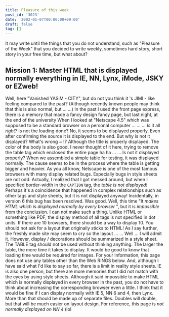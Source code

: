 ```yaml
---
title: Pleasure of this week
post_id: '3023'
date: '2002-01-07T00:00:00+09:00'
draft: false
tag: []
---
```


It may write until the things that you do not understand, such as "Pleasure of the Week" that you decided to write weekly, sometimes hard story, short story in your free time, but what about?

## Mission 1: Master HTML that is displayed normally everything in IE, NN, Lynx, iMode, JSKY or EZweb!

Well, here "Vanished YASiM - CITY", but do not you think it 's JIMI - like feeling compared to the past? (Although recently known people may think that this is also normal, but ... ...) In the past I used the front page express, there is a memory that made a fancy design fancy page, but last night, at the end of the university When I looked at "Netscape 4.5" which was supposed to be a standard browser on a personal computer ... _... ... Is_ it all _right?_ Is not the loading done? No, it seems to be displayed properly. Even after confirming the source it is displayed to the end. But why is not it displayed? What's wrong ~ !? Although the title is properly displayed. The color of the body is also good. I never thought of it here, trying to remove the table tag which enclosed the entire page ha ha ... ... Is not it displayed properly? When we assembled a simple table for testing, it was displayed normally. The cause seems to be in the process where the table is getting bigger and heavier. As you all know, Netscape is one of the most famous browsers with many display related bugs. Especially bugs in style sheets are not odd. Actually, I realized that I got messed around, but when I specified border-width in the `CAPTION` tag, the _table is not displayed!_ Perhaps it's a coincidence that happened in complex relationships such as other tags and style sheets, but it is not displayed anyway! Incidentally, in version 6 this bug has been resolved. Was good. Well, this time "It _makes HTML which is displayed normally by every browser_ ", but it is _impossible_ from the conclusion. I can not make such a thing. Unlike HTML or something like PDF, the display method of all tags is not specified in dot units. If there are 10 browsers, there should be a way to display 10. You should not ask for a layout that originally sticks to HTML! As I say further, the freshly made site may seem to cry so the layout ... ... Well ... I will admit it. However, display / decorations should be summarized in a style sheet. The TABLE tag should not be used without thinking anything. The larger the table, the more time it takes to display. It would be good to know that loading time would be required for images. For your information, this page does not use any tables other than the Web RINGS below. And, although I have said what I'd like to say so far, there is a limit in reality style sheets. IE is also one person, but there are more memories that I did not match with the eyes by using style sheets. Although it said impossible to make HTML which is normally displayed in every browser in the past, you do not have to think about increasing the corresponding browser even a little. I think that it would be fine if I can display normally with IE 5, NN 6 and 4, then Lynx. More than that should be made up of separate files. Doubles will double, but that will be much easier on layout design. For reference, this page is _not normally displayed on NN 4_ (lol